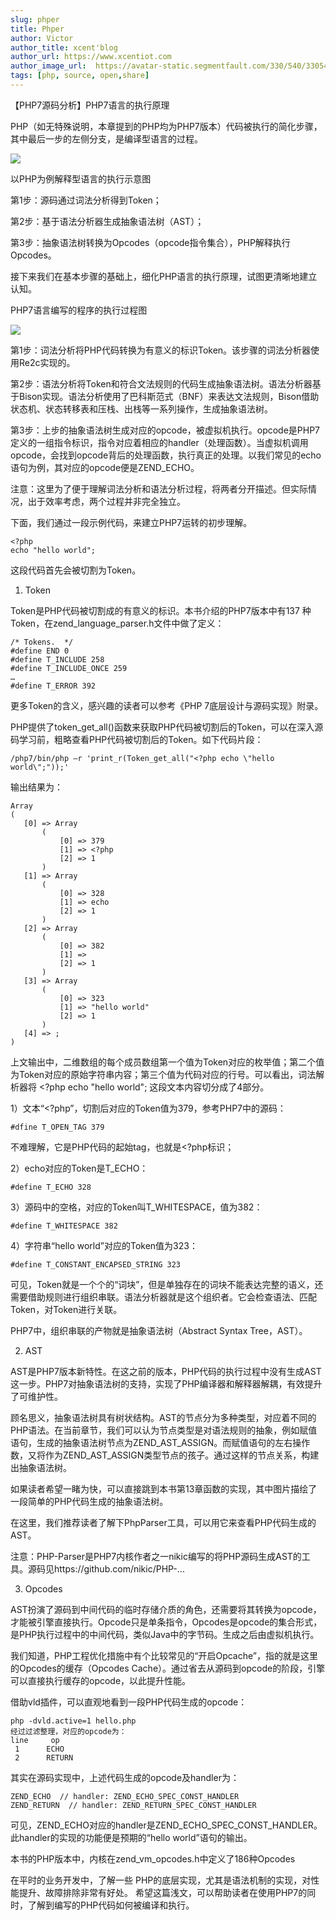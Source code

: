 ```yaml
---
slug: phper
title: Phper
author: Victor
author_title: xcent'blog
author_url: https://www.xcentiot.com
author_image_url:  https://avatar-static.segmentfault.com/330/540/3305404063-5deb134fa1caf_big64
tags: [php, source, open,share]
--- 
```


【PHP7源码分析】PHP7语言的执行原理

PHP（如无特殊说明，本章提到的PHP均为PHP7版本）代码被执行的简化步骤，其中最后一步的左侧分支，是编译型语言的过程。

![](https://gitee.com/gongme/blog-image/raw/master/img/20210326135636.png)

 以PHP为例解释型语言的执行示意图


 第1步：源码通过词法分析得到Token；

第2步：基于语法分析器生成抽象语法树（AST）；

第3步：抽象语法树转换为Opcodes（opcode指令集合），PHP解释执行Opcodes。

接下来我们在基本步骤的基础上，细化PHP语言的执行原理，试图更清晰地建立认知。


PHP7语言编写的程序的执行过程图

![](https://gitee.com/gongme/blog-image/raw/master/img/20210326135801.png)

第1步：词法分析将PHP代码转换为有意义的标识Token。该步骤的词法分析器使用Re2c实现的。

第2步：语法分析将Token和符合文法规则的代码生成抽象语法树。语法分析器基于Bison实现。语法分析使用了巴科斯范式（BNF）来表达文法规则，Bison借助状态机、状态转移表和压栈、出栈等一系列操作，生成抽象语法树。

第3步：上步的抽象语法树生成对应的opcode，被虚拟机执行。opcode是PHP7定义的一组指令标识，指令对应着相应的handler（处理函数）。当虚拟机调用opcode，会找到opcode背后的处理函数，执行真正的处理。以我们常见的echo语句为例，其对应的opcode便是ZEND_ECHO。

注意：这里为了便于理解词法分析和语法分析过程，将两者分开描述。但实际情况，出于效率考虑，两个过程并非完全独立。


下面，我们通过一段示例代码，来建立PHP7运转的初步理解。


```
<?php
echo "hello world";
```
这段代码首先会被切割为Token。

1. Token

Token是PHP代码被切割成的有意义的标识。本书介绍的PHP7版本中有137 种Token，在zend_language_parser.h文件中做了定义：

```
/* Tokens.  */
#define END 0
#define T_INCLUDE 258
#define T_INCLUDE_ONCE 259
…
#define T_ERROR 392
```
更多Token的含义，感兴趣的读者可以参考《PHP 7底层设计与源码实现》附录。

PHP提供了token_get_all()函数来获取PHP代码被切割后的Token，可以在深入源码学习前，粗略查看PHP代码被切割后的Token。如下代码片段：

```
/php7/bin/php –r 'print_r(Token_get_all("<?php echo \"hello world\";"));'
```
输出结果为：
```
Array
(
   [0] => Array
       (
           [0] => 379
           [1] => <?php
           [2] => 1
       )
   [1] => Array
       (
           [0] => 328
           [1] => echo
           [2] => 1
       )
   [2] => Array
       (
           [0] => 382
           [1] =>
           [2] => 1
       )
   [3] => Array
       (
           [0] => 323
           [1] => "hello world"
           [2] => 1
       )
   [4] => ;
)
```


上文输出中，二维数组的每个成员数组第一个值为Token对应的枚举值；第二个值为Token对应的原始字符串内容；第三个值为代码对应的行号。可以看出，词法解析器将 <?php echo "hello world"; 这段文本内容切分成了4部分。

1）文本“<?php”，切割后对应的Token值为379，参考PHP7中的源码：

```
#dfine T_OPEN_TAG 379
```
不难理解，它是PHP代码的起始tag，也就是<?php标识；

2）echo对应的Token是T_ECHO：
```
#define T_ECHO 328
```
3）源码中的空格，对应的Token叫T_WHITESPACE，值为382：
```
#define T_WHITESPACE 382
```

4）字符串“hello world”对应的Token值为323：
```
#define T_CONSTANT_ENCAPSED_STRING 323
```

可见，Token就是一个个的“词块”，但是单独存在的词块不能表达完整的语义，还需要借助规则进行组织串联。语法分析器就是这个组织者。它会检查语法、匹配Token，对Token进行关联。

PHP7中，组织串联的产物就是抽象语法树（Abstract Syntax Tree，AST）。


2. AST

AST是PHP7版本新特性。在这之前的版本，PHP代码的执行过程中没有生成AST这一步。PHP7对抽象语法树的支持，实现了PHP编译器和解释器解耦，有效提升了可维护性。

顾名思义，抽象语法树具有树状结构。AST的节点分为多种类型，对应着不同的PHP语法。在当前章节，我们可以认为节点类型是对语法规则的抽象，例如赋值语句，生成的抽象语法树节点为ZEND_AST_ASSIGN。而赋值语句的左右操作数，又将作为ZEND_AST_ASSIGN类型节点的孩子。通过这样的节点关系，构建出抽象语法树。

如果读者希望一睹为快，可以直接跳到本书第13章函数的实现，其中图片描绘了一段简单的PHP代码生成的抽象语法树。

在这里，我们推荐读者了解下PhpParser工具，可以用它来查看PHP代码生成的AST。

注意：PHP-Parser是PHP7内核作者之一nikic编写的将PHP源码生成AST的工具。源码见https://github.com/nikic/PHP-...


3. Opcodes

AST扮演了源码到中间代码的临时存储介质的角色，还需要将其转换为opcode，才能被引擎直接执行。Opcode只是单条指令，Opcodes是opcode的集合形式，是PHP执行过程中的中间代码，类似Java中的字节码。生成之后由虚拟机执行。

我们知道，PHP工程优化措施中有个比较常见的“开启Opcache”，指的就是这里的Opcodes的缓存（Opcodes Cache）。通过省去从源码到opcode的阶段，引擎可以直接执行缓存的opcode，以此提升性能。

借助vld插件，可以直观地看到一段PHP代码生成的opcode：

```
php -dvld.active=1 hello.php
经过过滤整理，对应的opcode为：
line     op              
 1      ECHO            
 2      RETURN
```

其实在源码实现中，上述代码生成的opcode及handler为：
```
ZEND_ECHO  // handler: ZEND_ECHO_SPEC_CONST_HANDLER
ZEND_RETURN  // handler: ZEND_RETURN_SPEC_CONST_HANDLER
```

可见，ZEND_ECHO对应的handler是ZEND_ECHO_SPEC_CONST_HANDLER。此handler的实现的功能便是预期的“hello world”语句的输出。

本书的PHP版本中，内核在zend_vm_opcodes.h中定义了186种Opcodes

在平时的业务开发中，了解一些 PHP的底层实现，尤其是语法机制的实现，对性能提升、故障排除非常有好处。
希望这篇浅文，可以帮助读者在使用PHP7的同时，了解到编写的PHP代码如何被编译和执行。